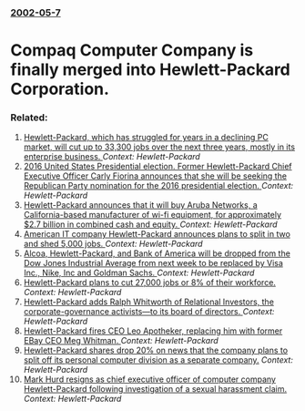 ### [2002-05-7](/news/2002/05/7/index.md)

#  Compaq Computer Company is finally merged into Hewlett-Packard Corporation.




### Related:

1. [Hewlett-Packard, which has struggled for years in a declining PC market, will cut up to 33,300 jobs over the next three years, mostly in its enterprise business. ](/news/2015/09/16/hewlett-packard-which-has-struggled-for-years-in-a-declining-pc-market-will-cut-up-to-33-300-jobs-over-the-next-three-years-mostly-in-its.md) _Context: Hewlett-Packard_
2. [2016 United States Presidential election. Former Hewlett-Packard Chief Executive Officer Carly Fiorina announces that she will be seeking the Republican Party nomination for the 2016 presidential election. ](/news/2015/05/4/2016-united-states-presidential-election-former-hewlett-packard-chief-executive-officer-carly-fiorina-announces-that-she-will-be-seeking-th.md) _Context: Hewlett-Packard_
3. [Hewlett-Packard announces that it will buy Aruba Networks, a California-based manufacturer of wi-fi equipment, for approximately $2.7 billion in combined cash and equity. ](/news/2015/03/2/hewlett-packard-announces-that-it-will-buy-aruba-networks-a-california-based-manufacturer-of-wi-fi-equipment-for-approximately-2-7-billio.md) _Context: Hewlett-Packard_
4. [American IT company Hewlett-Packard announces plans to split in two and shed 5,000 jobs. ](/news/2014/10/6/american-it-company-hewlett-packard-announces-plans-to-split-in-two-and-shed-5-000-jobs.md) _Context: Hewlett-Packard_
5. [Alcoa, Hewlett-Packard, and Bank of America will be dropped from the Dow Jones Industrial Average from next week to be replaced by Visa Inc., Nike, Inc and Goldman Sachs. ](/news/2013/09/10/alcoa-hewlett-packard-and-bank-of-america-will-be-dropped-from-the-dow-jones-industrial-average-from-next-week-to-be-replaced-by-visa-inc.md) _Context: Hewlett-Packard_
6. [Hewlett-Packard plans to cut 27,000 jobs or 8% of their workforce. ](/news/2012/05/23/hewlett-packard-plans-to-cut-27-000-jobs-or-8-of-their-workforce.md) _Context: Hewlett-Packard_
7. [Hewlett-Packard adds Ralph Whitworth of Relational Investors, the corporate-governance activists&mdash;to its board of directors. ](/news/2011/11/18/hewlett-packard-adds-ralph-whitworth-of-relational-investors-the-corporate-governance-activists-mdash-to-its-board-of-directors.md) _Context: Hewlett-Packard_
8. [Hewlett-Packard fires CEO Leo Apotheker, replacing him with former EBay CEO Meg Whitman. ](/news/2011/09/22/hewlett-packard-fires-ceo-leo-apotheker-replacing-him-with-former-ebay-ceo-meg-whitman.md) _Context: Hewlett-Packard_
9. [Hewlett-Packard shares drop 20% on news that the company plans to split off its personal computer division as a separate company.](/news/2011/08/19/hewlett-packard-shares-drop-20-on-news-that-the-company-plans-to-split-off-its-personal-computer-division-as-a-separate-company.md) _Context: Hewlett-Packard_
10. [Mark Hurd resigns as chief executive officer of computer company Hewlett-Packard following investigation of a sexual harassment claim. ](/news/2010/08/6/mark-hurd-resigns-as-chief-executive-officer-of-computer-company-hewlett-packard-following-investigation-of-a-sexual-harassment-claim.md) _Context: Hewlett-Packard_
